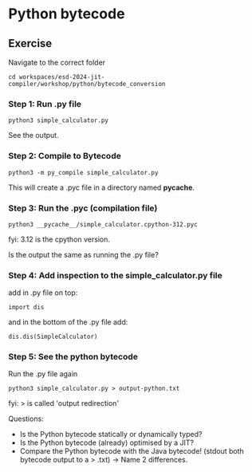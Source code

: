 # Python bytecode

## Exercise

Navigate to the correct folder

    cd workspaces/esd-2024-jit-compiler/workshop/python/bytecode_conversion

### Step 1: Run .py file

    python3 simple_calculator.py

See the output.

### Step 2: Compile to Bytecode

    python3 -m py_compile simple_calculator.py

This will create a .pyc file in a directory named __pycache__.

### Step 3: Run the .pyc (compilation file)

    python3 __pycache__/simple_calculator.cpython-312.pyc

fyi: 3.12 is the cpython version.

Is the output the same as running the .py file?

### Step 4: Add inspection to the simple_calculator.py file

add in .py file on top:

    import dis

and in the bottom of the .py file add:

    dis.dis(SimpleCalculator)


### Step 5: See the python bytecode
Run the .py file again

    python3 simple_calculator.py > output-python.txt

fyi: > is called 'output redirection'

Questions:
* Is the Python bytecode statically or dynamically typed?
* Is the Python bytecode (already) optimised by a JIT?
* Compare the Python bytecode with the Java bytecode! (stdout both bytecode output to a > .txt) -> Name 2 differences.